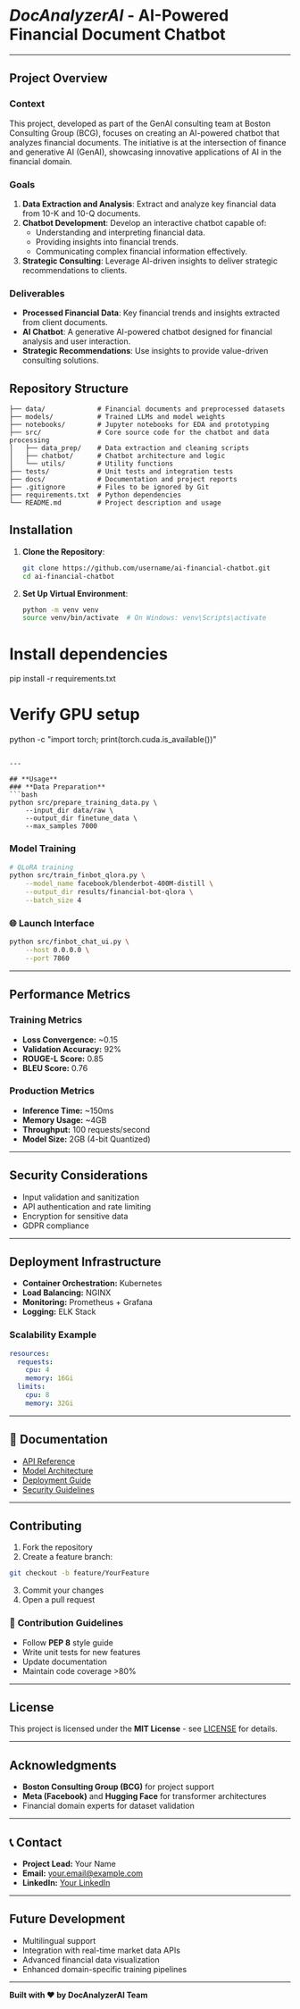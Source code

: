 # _**DocAnalyzerAI**_ - AI-Powered Financial Document Chatbot
---

## Project Overview

### Context
This project, developed as part of the GenAI consulting team at Boston Consulting Group (BCG), focuses on creating an AI-powered chatbot that analyzes financial documents. The initiative is at the intersection of finance and generative AI (GenAI), showcasing innovative applications of AI in the financial domain.

### Goals
1. **Data Extraction and Analysis**: Extract and analyze key financial data from 10-K and 10-Q documents.
2. **Chatbot Development**: Develop an interactive chatbot capable of:
   - Understanding and interpreting financial data.
   - Providing insights into financial trends.
   - Communicating complex financial information effectively.
3. **Strategic Consulting**: Leverage AI-driven insights to deliver strategic recommendations to clients.

### Deliverables
- **Processed Financial Data**: Key financial trends and insights extracted from client documents.
- **AI Chatbot**: A generative AI-powered chatbot designed for financial analysis and user interaction.
- **Strategic Recommendations**: Use insights to provide value-driven consulting solutions.

## Repository Structure
```
├── data/             # Financial documents and preprocessed datasets
├── models/           # Trained LLMs and model weights
├── notebooks/        # Jupyter notebooks for EDA and prototyping
├── src/              # Core source code for the chatbot and data processing
│   ├── data_prep/    # Data extraction and cleaning scripts
│   ├── chatbot/      # Chatbot architecture and logic
│   └── utils/        # Utility functions
├── tests/            # Unit tests and integration tests
├── docs/             # Documentation and project reports
├── .gitignore        # Files to be ignored by Git
├── requirements.txt  # Python dependencies
└── README.md         # Project description and usage
```

## Installation
1. **Clone the Repository**:
   ```bash
   git clone https://github.com/username/ai-financial-chatbot.git
   cd ai-financial-chatbot
   ```

2. **Set Up Virtual Environment**:
   ```bash
   python -m venv venv
   source venv/bin/activate  # On Windows: venv\Scripts\activate
   ```

# Install dependencies
pip install -r requirements.txt

# Verify GPU setup
python -c "import torch; print(torch.cuda.is_available())"
```

---

## **Usage**
### **Data Preparation**
```bash
python src/prepare_training_data.py \
    --input_dir data/raw \
    --output_dir finetune_data \
    --max_samples 7000
```

### **Model Training**
```bash
# QLoRA training
python src/train_finbot_qlora.py \
    --model_name facebook/blenderbot-400M-distill \
    --output_dir results/financial-bot-qlora \
    --batch_size 4
```

### 🌐 **Launch Interface**
```bash
python src/finbot_chat_ui.py \
    --host 0.0.0.0 \
    --port 7860
```

---

## **Performance Metrics**
### **Training Metrics**
- **Loss Convergence:** ~0.15
- **Validation Accuracy:** 92%
- **ROUGE-L Score:** 0.85
- **BLEU Score:** 0.76

### **Production Metrics**
- **Inference Time:** ~150ms
- **Memory Usage:** ~4GB
- **Throughput:** 100 requests/second
- **Model Size:** 2GB (4-bit Quantized)

---

## **Security Considerations**
- Input validation and sanitization
- API authentication and rate limiting
- Encryption for sensitive data
- GDPR compliance

---

## **Deployment Infrastructure**
- **Container Orchestration:** Kubernetes
- **Load Balancing:** NGINX
- **Monitoring:** Prometheus + Grafana
- **Logging:** ELK Stack

### **Scalability Example**
```yaml
resources:
  requests:
    cpu: 4
    memory: 16Gi
  limits:
    cpu: 8
    memory: 32Gi
```

---

## 📖 **Documentation**
- [API Reference](docs/api.md)
- [Model Architecture](docs/model.md)
- [Deployment Guide](docs/deployment.md)
- [Security Guidelines](docs/security.md)

---

## **Contributing**
1. Fork the repository
2. Create a feature branch:
```bash
git checkout -b feature/YourFeature
```
3. Commit your changes
4. Open a pull request

### 📏 **Contribution Guidelines**
- Follow **PEP 8** style guide
- Write unit tests for new features
- Update documentation
- Maintain code coverage >80%

---

## **License**
This project is licensed under the **MIT License** - see [LICENSE](LICENSE) for details.

---

## **Acknowledgments**
- **Boston Consulting Group (BCG)** for project support
- **Meta (Facebook)** and **Hugging Face** for transformer architectures
- Financial domain experts for dataset validation

---

## 📞 **Contact**
- **Project Lead:** Your Name
- **Email:** your.email@example.com
- **LinkedIn:** [Your LinkedIn](#)

---

##  **Future Development**
- Multilingual support
- Integration with real-time market data APIs
- Advanced financial data visualization
- Enhanced domain-specific training pipelines

---

**Built with ❤️ by DocAnalyzerAI Team**

